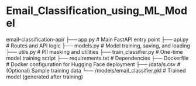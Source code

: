 # Email_Classification_using_ML_Model

email-classification-api/
├── app.py                    # Main FastAPI entry point
├── api.py                    # Routes and API logic
├── models.py                 # Model training, saving, and loading
├── utils.py                  # PII masking and utilities
├── train_classifier.py       # One-time model training script
├── requirements.txt          # Dependencies
├── Dockerfile                # Docker configuration for Hugging Face deployment
├── /data/s.csv  # (Optional) Sample training data
└── /models/email_classifier.pkl  # Trained model (generated after training)
